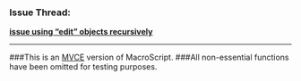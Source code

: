 ### Issue Thread:
[**issue using “edit” objects recursively**](https://forum.sublimetext.com/t/solved-issue-using-edit-objects-recursively/18400)
&nbsp;

-----

###This is an [MVCE](http://stackoverflow.com/help/mcve) version of MacroScript.
###All non-essential functions have been omitted for testing purposes.
